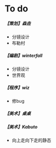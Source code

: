 # To do

##### 【策划】森垚

* 分镜设计
* 布勒村

##### 【编剧】winterfall
* 分镜设计
* 世界观

##### 【程序】wiz
* 修bug
##### 【美术】桌桌

##### 【美术】Kabuto
* 向上走向下走的静态